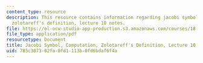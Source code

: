 ```yaml
---
content_type: resource
description: This resource contains information regarding jacobi symbol, computation,
  zolotareff's definition, lecture 10 notes.
file: https://ol-ocw-studio-app-production.s3.amazonaws.com/courses/18-781-theory-of-numbers-spring-2012/785c307302fa0fd1113b0fd6bdaf6f4a_MIT18_781S12_lec10.pdf
file_type: application/pdf
resourcetype: Document
title: Jacobi Symbol, Computation, Zolotareff's Definition, Lecture 10 Notes
uid: 785c3073-02fa-0fd1-113b-0fd6bdaf6f4a
---
```

